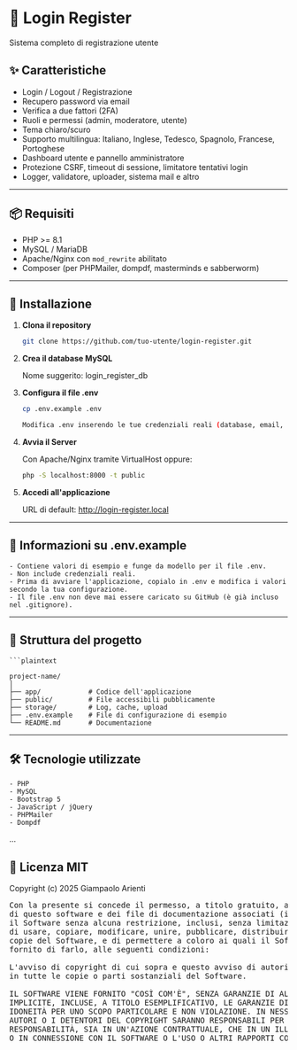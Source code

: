 # 📌 Login Register

Sistema completo di registrazione utente

## ✨ Caratteristiche

- Login / Logout / Registrazione
- Recupero password via email
- Verifica a due fattori (2FA)
- Ruoli e permessi (admin, moderatore, utente)
- Tema chiaro/scuro
- Supporto multilingua: Italiano, Inglese, Tedesco, Spagnolo, Francese, Portoghese
- Dashboard utente e pannello amministratore
- Protezione CSRF, timeout di sessione, limitatore tentativi login
- Logger, validatore, uploader, sistema mail e altro

---

## 📦 Requisiti

- PHP >= 8.1
- MySQL / MariaDB
- Apache/Nginx con `mod_rewrite` abilitato
- Composer (per PHPMailer, dompdf, masterminds e sabberworm)

---

## 🚀 Installazione

1. **Clona il repository**

   ```bash
   git clone https://github.com/tuo-utente/login-register.git
   
2. **Crea il database MySQL**

	Nome suggerito: login_register_db

3. **Configura il file .env**
	
	```bash
	cp .env.example .env

	Modifica .env inserendo le tue credenziali reali (database, email, ecc.).
	
4. **Avvia il Server**

	Con Apache/Nginx tramite VirtualHost oppure:
   
   ```bash
   php -S localhost:8000 -t public
   
5. **Accedi all'applicazione**

	URL di default: http://login-register.local

---

## 📄 Informazioni su .env.example

	- Contiene valori di esempio e funge da modello per il file .env.
	- Non include credenziali reali.
	- Prima di avviare l'applicazione, copialo in .env e modifica i valori secondo la tua configurazione.
	- Il file .env non deve mai essere caricato su GitHub (è già incluso nel .gitignore).

---

## 📄 Struttura del progetto

	```plaintext

	project-name/
	│
	├── app/            # Codice dell'applicazione
	├── public/         # File accessibili pubblicamente
	├── storage/        # Log, cache, upload
	├── .env.example    # File di configurazione di esempio
	└── README.md       # Documentazione

---

## 🛠 Tecnologie utilizzate

	- PHP
	- MySQL
	- Bootstrap 5
	- JavaScript / jQuery
	- PHPMailer
	- Dompdf

...

## 🧾 Licenza MIT

Copyright (c) 2025 Giampaolo Arienti

<pre>Con la presente si concede il permesso, a titolo gratuito, a chiunque ottenga una copia
di questo software e dei file di documentazione associati (il "Software"), di trattare
il Software senza alcuna restrizione, inclusi, senza limitazioni, i diritti
di usare, copiare, modificare, unire, pubblicare, distribuire, concedere in sublicenza e/o vendere
copie del Software, e di permettere a coloro ai quali il Software viene
fornito di farlo, alle seguenti condizioni:

L'avviso di copyright di cui sopra e questo avviso di autorizzazione devono essere inclusi
in tutte le copie o parti sostanziali del Software.

IL SOFTWARE VIENE FORNITO "COSÌ COM'È", SENZA GARANZIE DI ALCUN TIPO, ESPRESSE O
IMPLICITE, INCLUSE, A TITOLO ESEMPLIFICATIVO, LE GARANZIE DI COMMERCIABILITÀ,
IDONEITÀ PER UNO SCOPO PARTICOLARE E NON VIOLAZIONE. IN NESSUN CASO GLI
AUTORI O I DETENTORI DEL COPYRIGHT SARANNO RESPONSABILI PER QUALSIASI RECLAMO, DANNO O ALTRA
RESPONSABILITÀ, SIA IN UN'AZIONE CONTRATTUALE, CHE IN UN ILLECITO O ALTRO, DERIVANTE DA,
O IN CONNESSIONE CON IL SOFTWARE O L'USO O ALTRI RAPPORTI CON IL SOFTWARE.</pre>